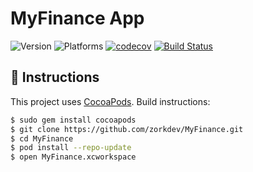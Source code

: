 # MyFinance App

![Version](https://img.shields.io/badge/version-1.0-blue.svg)
![Platforms](https://img.shields.io/badge/platforms-iOS%20%7C%20watchOS%20%7C%20tvOS%20%7C%20macOS-blue.svg)
[![codecov](https://codecov.io/gh/zorkdev/MyFinance/branch/master/graph/badge.svg)](https://codecov.io/gh/zorkdev/MyFinance)
[![Build Status](https://app.bitrise.io/app/d0e2f3c29e3ae17b/status.svg?token=q45LfvzgE2YtbE-cwiG-JQ&branch=master)](https://www.bitrise.io/app/d0e2f3c29e3ae17b)

## 🚀 Instructions

This project uses [CocoaPods](http://cocoapods.org/). Build instructions:

``` bash
$ sudo gem install cocoapods
$ git clone https://github.com/zorkdev/MyFinance.git
$ cd MyFinance
$ pod install --repo-update
$ open MyFinance.xcworkspace
```
